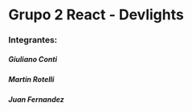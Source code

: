 <h1>Grupo 2 React - Devlights</h1>

<h3>Integrantes:</h3>
<h5>Giuliano Conti</h5>
<h5>Martin Rotelli</h5>
<h5>Juan Fernandez</h5>